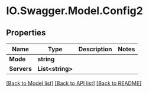 # IO.Swagger.Model.Config2
## Properties

Name | Type | Description | Notes
------------ | ------------- | ------------- | -------------
**Mode** | **string** |  | 
**Servers** | **List&lt;string&gt;** |  | 

[[Back to Model list]](../README.md#documentation-for-models) [[Back to API list]](../README.md#documentation-for-api-endpoints) [[Back to README]](../README.md)

